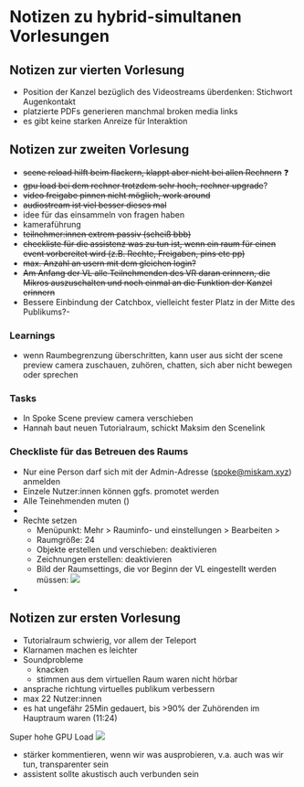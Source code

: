 # Notizen zu hybrid-simultanen Vorlesungen

## Notizen zur vierten Vorlesung

- Position der Kanzel bezüglich des Videostreams überdenken: Stichwort Augenkontakt
- platzierte PDFs generieren manchmal broken media links
- es gibt keine starken Anreize für Interaktion

## Notizen zur zweiten Vorlesung

- ~~scene reload hilft beim flackern, klappt aber nicht bei allen Rechnern~~ ❓
- ~~gpu load bei dem rechner trotzdem sehr hoch, rechner upgrade~~?
- ~~video freigabe pinnen nicht möglich, work around~~
- ~~audiostream ist viel besser dieses mal~~
- idee für das einsammeln von fragen haben
- kameraführung
- ~~teilnehmer:innen extrem passiv (scheiß bbb)~~
- ~~checkliste für die assistenz was zu tun ist, wenn ein raum für einen event vorbereitet wird (z.B. Rechte, Freigaben, pins etc pp)~~
- ~~max. Anzahl an usern mit dem gleichen login?~~
- ~~Am Anfang der VL alle Teilnehmenden des VR daran erinnern, die Mikros auszuschalten und noch einmal an die Funktion der Kanzel erinnern~~
- Bessere Einbindung der Catchbox, vielleicht fester Platz in der Mitte des Publikums?-


### Learnings
- wenn Raumbegrenzung überschritten, kann user aus sicht der scene preview camera zuschauen, zuhören, chatten, sich aber nicht bewegen oder sprechen


### Tasks

- In Spoke Scene preview camera verschieben
- Hannah baut neuen Tutorialraum, schickt Maksim den Scenelink



### Checkliste für das Betreuen des Raums


- Nur eine Person darf sich mit der Admin-Adresse (spoke@miskam.xyz) anmelden
- Einzele Nutzer:innen können ggfs. promotet werden
- Alle Teinehmenden muten ()
- 
- Rechte setzen
    - Menüpunkt: Mehr > Rauminfo- und einstellungen > Bearbeiten > 
    - Raumgröße: 24
    - Objekte erstellen und verschieben: deaktivieren
    - Zeichnungen erstellen: deaktivieren
    - Bild der Raumsettings, die vor Beginn der VL eingestellt werden müssen:
![](https://pads.eigenbaukombinat.de/uploads/aaa9968eabbbb46077265870b.jpg)
- 


## Notizen zur ersten Vorlesung

- Tutorialraum schwierig, vor allem der Teleport
- Klarnamen machen es leichter
- Soundprobleme
    - knacken
    - stimmen aus dem virtuellen Raum waren nicht hörbar
- ansprache richtung virtuelles publikum verbessern
- max 22 Nutzer:innen
- es hat ungefähr 25Min gedauert, bis >90% der Zuhörenden im Hauptraum waren (11:24)

Super hohe GPU Load
![](https://pads.eigenbaukombinat.de/uploads/aaa9968eabbbb460772658703.png)

- stärker kommentieren, wenn wir was ausprobieren, v.a. auch was wir tun, transparenter sein
- assistent sollte akustisch auch verbunden sein



